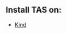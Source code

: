 ## Install TAS on:

- [Kind](https://github.com/everythingeverywhere/tas-local-k8s/blob/master/install-tas-on-kind.md)

